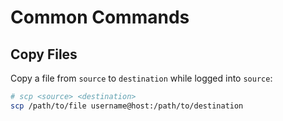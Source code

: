 # Common Commands

## Copy Files

Copy a file from `source` to `destination` while logged into `source`:

```sh
# scp <source> <destination>
scp /path/to/file username@host:/path/to/destination
```
